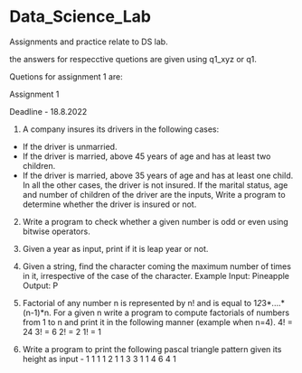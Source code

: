 # Data_Science_Lab
Assignments and practice relate to DS lab.

the answers for respecctive quetions are given using q1_xyz or q1.

Quetions for assignment 1 are:

Assignment 1

Deadline - 18.8.2022
1. A company insures its drivers in the following cases:
- If the driver is unmarried.
- If the driver is married, above 45 years of age and has at least two children.
- If the driver is married, above 35 years of age and has at least one child.
In all the other cases, the driver is not insured.
If the marital status, age and number of children of the driver are the inputs, Write a
program to determine whether the driver is insured or not.


2. Write a program to check whether a given number is odd or even using bitwise
operators.


3. Given a year as input, print if it is leap year or not.


4. Given a string, find the character coming the maximum number of times in it, irrespective
of the case of the character.
Example
Input:
Pineapple
Output:
P


5. Factorial of any number n is represented by n! and is equal to 1*2*3*....*(n-1)*n. For a
given n write a program to compute factorials of numbers from 1 to n and print it in the
following manner (example when n=4).
4! = 24
3! = 6
2! = 2
1! = 1


6. Write a program to print the following pascal triangle pattern given its height as input -
     1
    1 1
   1 2 1
  1 3 3 1
 1 4 6 4 1
